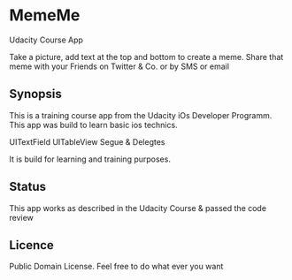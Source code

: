 # MemeMe
Udacity Course App

Take a picture, add text at the top and bottom to create a meme. Share that meme with your Friends on Twitter & Co. or by SMS or email

## Synopsis
This is a training course app from the Udacity iOs Developer Programm.
This app was build to learn basic ios technics.

UITextField 
UITableView
Segue & Delegtes

It is build for learning and training purposes.

## Status
This app works as described in the Udacity Course & passed the code review

## Licence
Public Domain License. Feel free to do what ever you want

